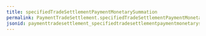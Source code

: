 ```yaml
---
title: specifiedTradeSettlementPaymentMonetarySummation
permalink: PaymentTradeSettlement.specifiedTradeSettlementPaymentMonetarySummation.html
jsonid: paymenttradesettlement_specifiedtradesettlementpaymentmonetarysummation
---
```

